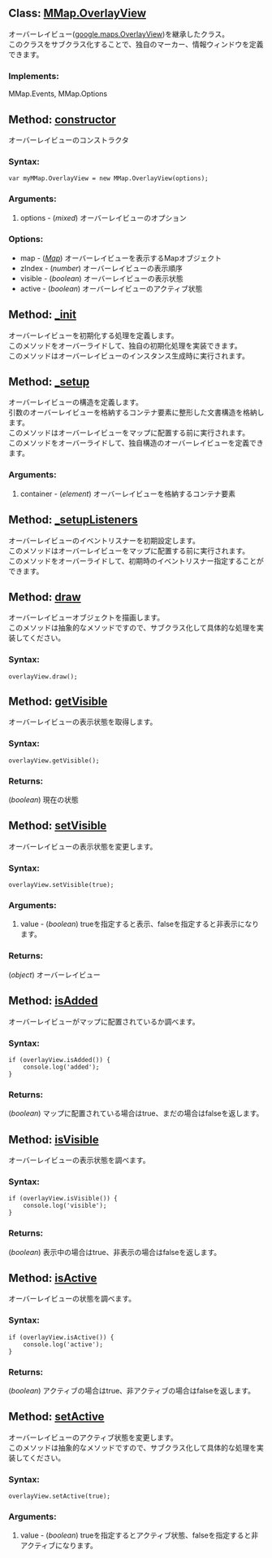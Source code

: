 
Class: <a href='#mmap.overlayview'>MMap.OverlayView</a>
-------------------------------------------------------

オーバーレイビュー(<a href="http://code.google.com/intl/en/apis/maps/documentation/javascript/reference.html#OverlayView">google.maps.OverlayView</a>)を継承したクラス。  
このクラスをサブクラス化することで、独自のマーカー、情報ウィンドウを定義できます。

### Implements:

MMap.Events, MMap.Options


Method: <a href='#constructor'>constructor</a>
-----------------------------------------------

オーバーレイビューのコンストラクタ

### Syntax:

	var myMMap.OverlayView = new MMap.OverlayView(options);

### Arguments:

1. options - (*mixed*) オーバーレイビューのオプション

### Options:

* map - (*<a href="http://code.google.com/intl/en/apis/maps/documentation/javascript/reference.html#Map">Map</a>*) オーバーレイビューを表示するMapオブジェクト
* zIndex - (*number*) オーバーレイビューの表示順序
* visible - (*boolean*) オーバーレイビューの表示状態 
* active - (*boolean*) オーバーレイビューのアクティブ状態


Method: <a href='#_init'>_init</a>
-----------------------------------

オーバーレイビューを初期化する処理を定義します。  
このメソッドをオーバーライドして、独自の初期化処理を実装できます。  
このメソッドはオーバーレイビューのインスタンス生成時に実行されます。

Method: <a href='#_setup'>_setup</a>
-------------------------------------

オーバーレイビューの構造を定義します。  
引数のオーバーレイビューを格納するコンテナ要素に整形した文書構造を格納します。  
このメソッドはオーバーレイビューをマップに配置する前に実行されます。  
このメソッドをオーバーライドして、独自構造のオーバーレイビューを定義できます。

### Arguments:

1. container - (*element*) オーバーレイビューを格納するコンテナ要素


Method: <a href='#_setupListeners'>_setupListeners</a>
-------------------------------------------------------

オーバーレイビューのイベントリスナーを初期設定します。  
このメソッドはオーバーレイビューをマップに配置する前に実行されます。  
このメソッドをオーバーライドして、初期時のイベントリスナー指定することができます。


Method: <a href='#draw'>draw</a>
---------------------------------

オーバーレイビューオブジェクトを描画します。  
このメソッドは抽象的なメソッドですので、サブクラス化して具体的な処理を実装してください。

### Syntax:

	overlayView.draw();



Method: <a href='#getVisible'>getVisible</a>
---------------------------------------------

オーバーレイビューの表示状態を取得します。

### Syntax:

	overlayView.getVisible();

### Returns:

(*boolean*) 現在の状態


Method: <a href='#setVisible'>setVisible</a>
---------------------------------------------

オーバーレイビューの表示状態を変更します。

### Syntax:

	overlayView.setVisible(true);

### Arguments:

1. value - (*boolean*) trueを指定すると表示、falseを指定すると非表示になります。  

### Returns:

(*object*) オーバーレイビュー


Method: <a href='#isAdded'>isAdded</a>
---------------------------------------

オーバーレイビューがマップに配置されているか調べます。

### Syntax:

	if (overlayView.isAdded()) {
		console.log('added');
	}

### Returns:

(*boolean*) マップに配置されている場合はtrue、まだの場合はfalseを返します。


Method: <a href='#isVisible'>isVisible</a>
-------------------------------------------

オーバーレイビューの表示状態を調べます。

### Syntax:

	if (overlayView.isVisible()) {
		console.log('visible');
	}

### Returns:

(*boolean*) 表示中の場合はtrue、非表示の場合はfalseを返します。



Method: <a href='#isActive'>isActive</a>
-----------------------------------------

オーバーレイビューの状態を調べます。

### Syntax:

	if (overlayView.isActive()) {
		console.log('active');
	}

### Returns:

(*boolean*) アクティブの場合はtrue、非アクティブの場合はfalseを返します。


Method: <a href='#setActive'>setActive</a>
-------------------------------------------

オーバーレイビューのアクティブ状態を変更します。  
このメソッドは抽象的なメソッドですので、サブクラス化して具体的な処理を実装してください。

### Syntax:

	overlayView.setActive(true);

### Arguments:

1. value - (*boolean*) trueを指定するとアクティブ状態、falseを指定すると非アクティブになります。  
